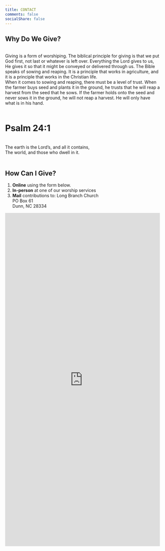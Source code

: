 ```yaml
---
title: CONTACT
comments: false
socialShare: false
---
```


## Why Do We Give?
</br>
Giving is a form of worshiping. The biblical principle for giving is that we put God first, not last or whatever is left over. Everything the Lord gives to us, He gives it so that it might be conveyed or delivered through us. The Bible speaks of sowing and reaping. It is a principle that works in agriculture, and it is a principle that works in the Christian life. 
</br>
When it comes to sowing and reaping, there must be a level of trust. When the farmer buys seed and plants it in the ground, he trusts that he will reap a harvest from the seed that he sows. If the farmer holds onto the seed and never sows it in the ground, he will not reap a harvest. He will only have what is in his hand.
</br>
</br>

# Psalm 24:1
</br>
The earth is the Lord’s, and all it contains,
</br>
The world, and those who dwell in it.
</br>
</br>

## How Can I Give?
1. **Online** using the form below.
2. **In-person** at one of our worship services
3. **Mail** contributions to:
    Long Branch Church</br>
    PO Box 61</br>
    Dunn, NC 28334</br>

<div align="center"> <script src="https://forms.ministryforms.net/embed.aspx?formId=0f56c6c4-5b24-4b26-839f-7be2d87f300b&amp;custom-templates="></script><iframe id="mb-formbuilder-container" data-uniqueid="33852008956113244" src="https://forms.ministryforms.net/viewForm.aspx?formid=0f56c6c4-5b24-4b26-839f-7be2d87f300b&amp;direct-link=&amp;embed=true&amp;frameid=33852008956113244" style="width: 100%; height: 1080.95px; border: 0px;" allow="payment"></iframe><script src="https://cdn.auth0.com/js/auth0/9.5.1/auth0.min.js"></script></div>
